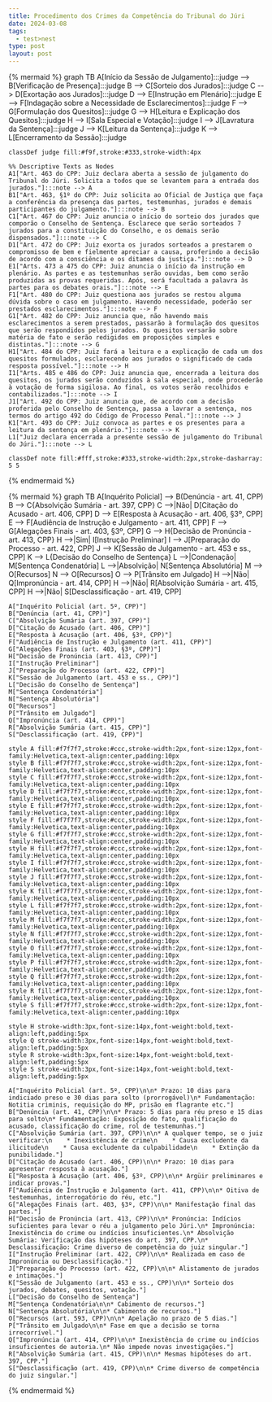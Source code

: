```yaml
---
title: Procedimento dos Crimes da Competência do Tribunal do Júri
date: 2024-03-08
tags:
  - test>nest
type: post
layout: post
---
```


{% mermaid %}
graph TB
    A[Início da Sessão de Julgamento]:::judge --> B[Verificação de Presença]:::judge
    B --> C[Sorteio dos Jurados]:::judge
    C --> D[Exortação aos Jurados]:::judge
    D --> E[Instrução em Plenário]:::judge
    E --> F[Indagação sobre a Necessidade de Esclarecimentos]:::judge
    F --> G[Formulação dos Quesitos]:::judge
    G --> H[Leitura e Explicação dos Quesitos]:::judge
    H --> I[Sala Especial e Votação]:::judge
    I --> J[Lavratura da Sentença]:::judge
    J --> K[Leitura da Sentença]:::judge
    K --> L[Encerramento da Sessão]:::judge
    
    classDef judge fill:#f9f,stroke:#333,stroke-width:4px
    
    %% Descriptive Texts as Nodes
    A1["Art. 463 do CPP: Juiz declara aberta a sessão de julgamento do Tribunal do Júri. Solicita a todos que se levantem para a entrada dos jurados."]:::note --> A
    B1["Art. 463, §1º do CPP: Juiz solicita ao Oficial de Justiça que faça a conferência da presença das partes, testemunhas, jurados e demais participantes do julgamento."]:::note --> B
    C1["Art. 467 do CPP: Juiz anuncia o início do sorteio dos jurados que comporão o Conselho de Sentença. Esclarece que serão sorteados 7 jurados para a constituição do Conselho, e os demais serão dispensados."]:::note --> C
    D1["Art. 472 do CPP: Juiz exorta os jurados sorteados a prestarem o compromisso de bem e fielmente apreciar a causa, proferindo a decisão de acordo com a consciência e os ditames da justiça."]:::note --> D
    E1["Arts. 473 a 475 do CPP: Juiz anuncia o início da instrução em plenário. As partes e as testemunhas serão ouvidas, bem como serão produzidas as provas requeridas. Após, será facultada a palavra às partes para os debates orais."]:::note --> E
    F1["Art. 480 do CPP: Juiz questiona aos jurados se restou alguma dúvida sobre o caso em julgamento. Havendo necessidade, poderão ser prestados esclarecimentos."]:::note --> F
    G1["Art. 482 do CPP: Juiz anuncia que, não havendo mais esclarecimentos a serem prestados, passarão à formulação dos quesitos que serão respondidos pelos jurados. Os quesitos versarão sobre matéria de fato e serão redigidos em proposições simples e distintas."]:::note --> G
    H1["Art. 484 do CPP: Juiz fará a leitura e a explicação de cada um dos quesitos formulados, esclarecendo aos jurados o significado de cada resposta possível."]:::note --> H
    I1["Arts. 485 e 486 do CPP: Juiz anuncia que, encerrada a leitura dos quesitos, os jurados serão conduzidos à sala especial, onde procederão à votação de forma sigilosa. Ao final, os votos serão recolhidos e contabilizados."]:::note --> I
    J1["Art. 492 do CPP: Juiz anuncia que, de acordo com a decisão proferida pelo Conselho de Sentença, passa a lavrar a sentença, nos termos do artigo 492 do Código de Processo Penal."]:::note --> J
    K1["Art. 493 do CPP: Juiz convoca as partes e os presentes para a leitura da sentença em plenário."]:::note --> K
    L1["Juiz declara encerrada a presente sessão de julgamento do Tribunal do Júri."]:::note --> L
    
    classDef note fill:#fff,stroke:#333,stroke-width:2px,stroke-dasharray: 5 5
{% endmermaid %}

{% mermaid %}
graph TB
    A[Inquérito Policial] --> B(Denúncia - art. 41, CPP)
    B --> C{Absolvição Sumária - art. 397, CPP}
    C -->|Não| D[Citação do Acusado - art. 406, CPP]
    D --> E[Resposta à Acusação - art. 406, §3º, CPP]
    E --> F[Audiência de Instrução e Julgamento - art. 411, CPP]
    F --> G[Alegações Finais - art. 403, §3º, CPP]
    G --> H{Decisão de Pronúncia - art. 413, CPP}
    H -->|Sim| I[Instrução Preliminar]
    I --> J[Preparação do Processo - art. 422, CPP]
    J --> K[Sessão de Julgamento - art. 453 e ss., CPP]
    K --> L{Decisão do Conselho de Sentença}
    L -->|Condenação| M[Sentença Condenatória]
    L -->|Absolvição| N[Sentença Absolutória]
    M --> O[Recursos]
    N --> O[Recursos]
    O --> P[Trânsito em Julgado]
    H -->|Não| Q[Impronúncia - art. 414, CPP]
    H -->|Não| R[Absolvição Sumária - art. 415, CPP]
    H -->|Não| S[Desclassificação - art. 419, CPP]

    A["Inquérito Policial (art. 5º, CPP)"]
    B["Denúncia (art. 41, CPP)"]
    C["Absolvição Sumária (art. 397, CPP)"]
    D["Citação do Acusado (art. 406, CPP)"]
    E["Resposta à Acusação (art. 406, §3º, CPP)"]
    F["Audiência de Instrução e Julgamento (art. 411, CPP)"]
    G["Alegações Finais (art. 403, §3º, CPP)"]
    H["Decisão de Pronúncia (art. 413, CPP)"]
    I["Instrução Preliminar"]
    J["Preparação do Processo (art. 422, CPP)"]
    K["Sessão de Julgamento (art. 453 e ss., CPP)"]
    L["Decisão do Conselho de Sentença"]
    M["Sentença Condenatória"]
    N["Sentença Absolutória"]
    O["Recursos"]
    P["Trânsito em Julgado"]
    Q["Impronúncia (art. 414, CPP)"]
    R["Absolvição Sumária (art. 415, CPP)"]
    S["Desclassificação (art. 419, CPP)"]

    style A fill:#f7f7f7,stroke:#ccc,stroke-width:2px,font-size:12px,font-family:Helvetica,text-align:center,padding:10px
    style B fill:#f7f7f7,stroke:#ccc,stroke-width:2px,font-size:12px,font-family:Helvetica,text-align:center,padding:10px
    style C fill:#f7f7f7,stroke:#ccc,stroke-width:2px,font-size:12px,font-family:Helvetica,text-align:center,padding:10px
    style D fill:#f7f7f7,stroke:#ccc,stroke-width:2px,font-size:12px,font-family:Helvetica,text-align:center,padding:10px
    style E fill:#f7f7f7,stroke:#ccc,stroke-width:2px,font-size:12px,font-family:Helvetica,text-align:center,padding:10px
    style F fill:#f7f7f7,stroke:#ccc,stroke-width:2px,font-size:12px,font-family:Helvetica,text-align:center,padding:10px
    style G fill:#f7f7f7,stroke:#ccc,stroke-width:2px,font-size:12px,font-family:Helvetica,text-align:center,padding:10px
    style H fill:#f7f7f7,stroke:#ccc,stroke-width:2px,font-size:12px,font-family:Helvetica,text-align:center,padding:10px
    style I fill:#f7f7f7,stroke:#ccc,stroke-width:2px,font-size:12px,font-family:Helvetica,text-align:center,padding:10px
    style J fill:#f7f7f7,stroke:#ccc,stroke-width:2px,font-size:12px,font-family:Helvetica,text-align:center,padding:10px
    style K fill:#f7f7f7,stroke:#ccc,stroke-width:2px,font-size:12px,font-family:Helvetica,text-align:center,padding:10px
    style L fill:#f7f7f7,stroke:#ccc,stroke-width:2px,font-size:12px,font-family:Helvetica,text-align:center,padding:10px
    style M fill:#f7f7f7,stroke:#ccc,stroke-width:2px,font-size:12px,font-family:Helvetica,text-align:center,padding:10px
    style N fill:#f7f7f7,stroke:#ccc,stroke-width:2px,font-size:12px,font-family:Helvetica,text-align:center,padding:10px
    style O fill:#f7f7f7,stroke:#ccc,stroke-width:2px,font-size:12px,font-family:Helvetica,text-align:center,padding:10px
    style P fill:#f7f7f7,stroke:#ccc,stroke-width:2px,font-size:12px,font-family:Helvetica,text-align:center,padding:10px
    style Q fill:#f7f7f7,stroke:#ccc,stroke-width:2px,font-size:12px,font-family:Helvetica,text-align:center,padding:10px
    style R fill:#f7f7f7,stroke:#ccc,stroke-width:2px,font-size:12px,font-family:Helvetica,text-align:center,padding:10px
    style S fill:#f7f7f7,stroke:#ccc,stroke-width:2px,font-size:12px,font-family:Helvetica,text-align:center,padding:10px

    style H stroke-width:3px,font-size:14px,font-weight:bold,text-align:left,padding:5px
    style Q stroke-width:3px,font-size:14px,font-weight:bold,text-align:left,padding:5px
    style R stroke-width:3px,font-size:14px,font-weight:bold,text-align:left,padding:5px
    style S stroke-width:3px,font-size:14px,font-weight:bold,text-align:left,padding:5px

    A["Inquérito Policial (art. 5º, CPP)\n\n* Prazo: 10 dias para indiciado preso e 30 dias para solto (prorrogável)\n* Fundamentação: Notitia criminis, requisição do MP, prisão em flagrante etc."]
    B["Denúncia (art. 41, CPP)\n\n* Prazo: 5 dias para réu preso e 15 dias para solto\n* Fundamentação: Exposição do fato, qualificação do acusado, classificação do crime, rol de testemunhas."]
    C["Absolvição Sumária (art. 397, CPP)\n\n* A qualquer tempo, se o juiz verificar:\n    * Inexistência de crime\n    * Causa excludente da ilicitude\n    * Causa excludente da culpabilidade\n    * Extinção da punibilidade."]
    D["Citação do Acusado (art. 406, CPP)\n\n* Prazo: 10 dias para apresentar resposta à acusação."]
    E["Resposta à Acusação (art. 406, §3º, CPP)\n\n* Argüir preliminares e indicar provas."]
    F["Audiência de Instrução e Julgamento (art. 411, CPP)\n\n* Oitiva de testemunhas, interrogatório do réu, etc."]
    G["Alegações Finais (art. 403, §3º, CPP)\n\n* Manifestação final das partes."]
    H["Decisão de Pronúncia (art. 413, CPP)\n\n* Pronúncia: Indícios suficientes para levar o réu a julgamento pelo Júri.\n* Impronúncia: Inexistência do crime ou indícios insuficientes.\n* Absolvição Sumária: Verificação das hipóteses do art. 397, CPP.\n* Desclassificação: Crime diverso de competência do juiz singular."]
    I["Instrução Preliminar (art. 422, CPP)\n\n* Realizada em caso de Impronúncia ou Desclassificação."]
    J["Preparação do Processo (art. 422, CPP)\n\n* Alistamento de jurados e intimações."]
    K["Sessão de Julgamento (art. 453 e ss., CPP)\n\n* Sorteio dos jurados, debates, quesitos, votação."]
    L["Decisão do Conselho de Sentença"]
    M["Sentença Condenatória\n\n* Cabimento de recursos."]
    N["Sentença Absolutória\n\n* Cabimento de recursos."]
    O["Recursos (art. 593, CPP)\n\n* Apelação no prazo de 5 dias."]
    P["Trânsito em Julgado\n\n* Fase em que a decisão se torna irrecorrível."]
    Q["Impronúncia (art. 414, CPP)\n\n* Inexistência do crime ou indícios insuficientes de autoria.\n* Não impede novas investigações."]
    R["Absolvição Sumária (art. 415, CPP)\n\n* Mesmas hipóteses do art. 397, CPP."]
    S["Desclassificação (art. 419, CPP)\n\n* Crime diverso de competência do juiz singular."]
{% endmermaid %}
